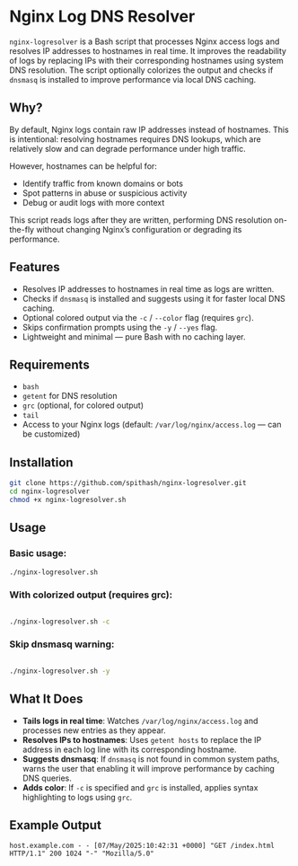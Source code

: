 # Nginx Log DNS Resolver

`nginx-logresolver` is a Bash script that processes Nginx access logs and resolves IP addresses to hostnames in real time. It improves the readability of logs by replacing IPs with their corresponding hostnames using system DNS resolution. The script optionally colorizes the output and checks if `dnsmasq` is installed to improve performance via local DNS caching.

## Why?

By default, Nginx logs contain raw IP addresses instead of hostnames. This is intentional: resolving hostnames requires DNS lookups, which are relatively slow and can degrade performance under high traffic. 

However, hostnames can be helpful for:

- Identify traffic from known domains or bots
- Spot patterns in abuse or suspicious activity
- Debug or audit logs with more context

This script reads logs after they are written, performing DNS resolution on-the-fly without changing Nginx’s configuration or degrading its performance.

## Features

- Resolves IP addresses to hostnames in real time as logs are written.
- Checks if `dnsmasq` is installed and suggests using it for faster local DNS caching.
- Optional colored output via the `-c` / `--color` flag (requires `grc`).
- Skips confirmation prompts using the `-y` / `--yes` flag.
- Lightweight and minimal — pure Bash with no caching layer.

## Requirements

- `bash`
- `getent` for DNS resolution
- `grc` (optional, for colored output)
- `tail`
- Access to your Nginx logs (default: `/var/log/nginx/access.log` — can be customized)

## Installation

```bash
git clone https://github.com/spithash/nginx-logresolver.git
cd nginx-logresolver
chmod +x nginx-logresolver.sh
```

## Usage

### Basic usage:

```bash
./nginx-logresolver.sh
```

### With colorized output (requires grc):
```bash

./nginx-logresolver.sh -c
```

### Skip dnsmasq warning:
```bash

./nginx-logresolver.sh -y
```

## What It Does

- **Tails logs in real time**: Watches `/var/log/nginx/access.log` and processes new entries as they appear.
- **Resolves IPs to hostnames**: Uses `getent hosts` to replace the IP address in each log line with its corresponding hostname.
- **Suggests dnsmasq**: If `dnsmasq` is not found in common system paths, warns the user that enabling it will improve performance by caching DNS queries.
- **Adds color**: If `-c` is specified and `grc` is installed, applies syntax highlighting to logs using `grc`.

## Example Output

```text
host.example.com - - [07/May/2025:10:42:31 +0000] "GET /index.html HTTP/1.1" 200 1024 "-" "Mozilla/5.0"

